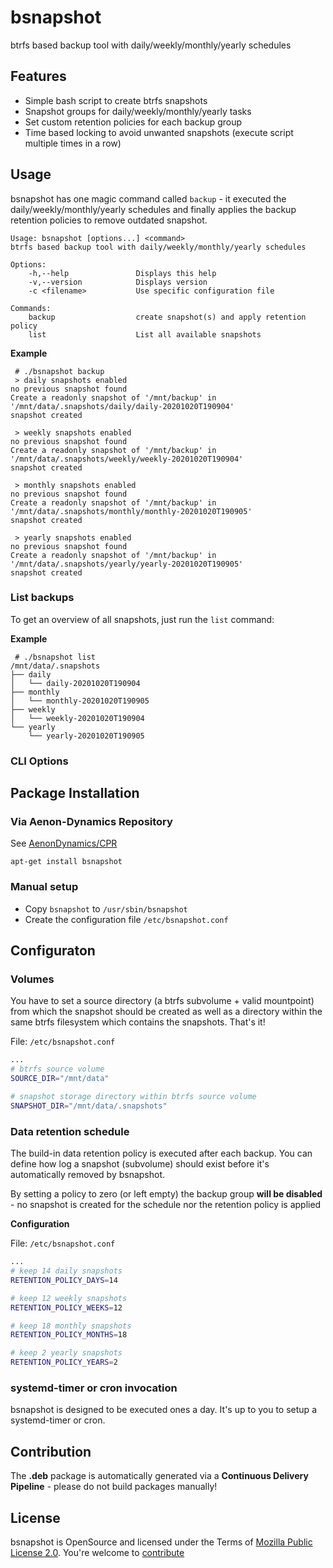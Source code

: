 bsnapshot
=============================

btrfs based backup tool with daily/weekly/monthly/yearly schedules 

## Features ##

* Simple bash script to create btrfs snapshots
* Snapshot groups for daily/weekly/monthly/yearly tasks
* Set custom retention policies for each backup group
* Time based locking to avoid unwanted snapshots (execute script multiple times in a row)

## Usage ##

bsnapshot has one magic command called `backup` - it executed the daily/weekly/monthly/yearly schedules and finally applies the backup retention policies to remove outdated snapshot.

```
Usage: bsnapshot [options...] <command>
btrfs based backup tool with daily/weekly/monthly/yearly schedules

Options:
    -h,--help               Displays this help
    -v,--version            Displays version
    -c <filename>           Use specific configuration file

Commands:
    backup                  create snapshot(s) and apply retention policy
    list                    List all available snapshots
```

**Example**

```
 # ./bsnapshot backup
 > daily snapshots enabled
no previous snapshot found
Create a readonly snapshot of '/mnt/backup' in '/mnt/data/.snapshots/daily/daily-20201020T190904'
snapshot created

 > weekly snapshots enabled
no previous snapshot found
Create a readonly snapshot of '/mnt/backup' in '/mnt/data/.snapshots/weekly/weekly-20201020T190904'
snapshot created

 > monthly snapshots enabled
no previous snapshot found
Create a readonly snapshot of '/mnt/backup' in '/mnt/data/.snapshots/monthly/monthly-20201020T190905'
snapshot created

 > yearly snapshots enabled
no previous snapshot found
Create a readonly snapshot of '/mnt/backup' in '/mnt/data/.snapshots/yearly/yearly-20201020T190905'
snapshot created

```

### List backups ###

To get an overview of all snapshots, just run the `list` command:

**Example**

```
 # ./bsnapshot list
/mnt/data/.snapshots
├── daily
│   └── daily-20201020T190904
├── monthly
│   └── monthly-20201020T190905
├── weekly
│   └── weekly-20201020T190904
└── yearly
    └── yearly-20201020T190905
```

### CLI Options ###




## Package Installation ##

### Via Aenon-Dynamics Repository ###

See [AenonDynamics/CPR](https://github.com/AenonDynamics/CPR#debian-packages)

```
apt-get install bsnapshot
```

### Manual setup ###

* Copy `bsnapshot` to `/usr/sbin/bsnapshot`
* Create the configuration file `/etc/bsnapshot.conf`

## Configuraton ##

### Volumes ###

You have to set a source directory (a btrfs subvolume + valid mountpoint) from which the snapshot should be created as well as a directory within the same btrfs filesystem which contains the snapshots. That's it!

File: `/etc/bsnapshot.conf`

```bash
...
# btrfs source volume
SOURCE_DIR="/mnt/data"

# snapshot storage directory within btrfs source volume
SNAPSHOT_DIR="/mnt/data/.snapshots"

```
### Data retention schedule ###

The build-in data retention policy is executed after each backup. You can define how log a snapshot (subvolume) should exist before it's automatically removed by bsnapshot.

By setting a policy to zero (or left empty) the backup group **will be disabled** - no snapshot is created for the schedule nor the retention policy is applied


**Configuration**

File: `/etc/bsnapshot.conf`

```bash
...
# keep 14 daily snapshots
RETENTION_POLICY_DAYS=14

# keep 12 weekly snapshots
RETENTION_POLICY_WEEKS=12

# keep 18 monthly snapshots
RETENTION_POLICY_MONTHS=18

# keep 2 yearly snapshots
RETENTION_POLICY_YEARS=2
```

### systemd-timer or cron invocation ###

bsnapshot is designed to be executed ones a day. It's up to you to setup a systemd-timer or cron.

## Contribution ##

The **.deb** package is automatically generated via a **Continuous Delivery Pipeline** - please do not build packages manually!

## License ##
bsnapshot is OpenSource and licensed under the Terms of [Mozilla Public License 2.0](https://opensource.org/licenses/MPL-2.0). You're welcome to [contribute](docs/CONTRIBUTING.md)